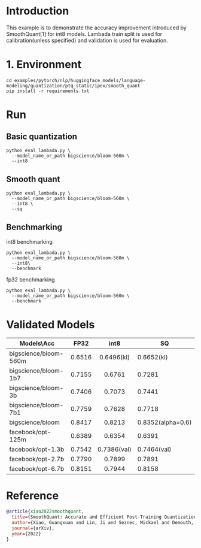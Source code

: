 # Introduction
This example is to demonstrate the accuracy improvement introduced by SmoothQuant[1] for int8 models. Lambada train split is used for calibration(unless specified) and validation  is used for evaluation.

# 1. Environment
```shell
cd examples/pytorch/nlp/huggingface_models/language-modeling/quantization/ptq_static/ipex/smooth_quant
pip install -r requirements.txt
```
# Run
## Basic quantization
```shell
python eval_lambada.py \
  --model_name_or_path bigscience/bloom-560m \
  --int8
```

##  Smooth quant

```shell
python eval_lambada.py \
  --model_name_or_path bigscience/bloom-560m \
  --int8 \
  --sq
```

## Benchmarking 

int8 benchmarking
```shell
python eval_lambada.py \
  --model_name_or_path bigscience/bloom-560m \
  --int8\
  --benchmark
```

fp32 benchmarking
```shell
python eval_lambada.py \
  --model_name_or_path bigscience/bloom-560m \
  --benchmark
```


# Validated Models
| Models\Acc       |  FP32  |    int8     | SQ           |
|------------------|:------:|:-----------:|--------------|
| bigscience/bloom-560m | 0.6516 | 0.6496(kl)  | 0.6652(kl)   |
| bigscience/bloom-1b7 | 0.7155 |   0.6761    | 0.7281       |
| bigscience/bloom-3b | 0.7406 |   0.7073    | 0.7441       |
| bigscience/bloom-7b1 | 0.7759 |   0.7628    | 0.7718       |
| bigscience/bloom | 0.8417 |   0.8213    | 0.8352(alpha=0.6) |
| facebook/opt-125m | 0.6389 |   0.6354    | 0.6391       |
| facebook/opt-1.3b | 0.7542 | 0.7386(val) | 0.7464(val)  |
| facebook/opt-2.7b | 0.7790 |   0.7899    | 0.7891       |
| facebook/opt-6.7b | 0.8151 |   0.7944    | 0.8158       |



# Reference


```bibtex
@article{xiao2022smoothquant,
  title={SmoothQuant: Accurate and Efficient Post-Training Quantization for Large Language Models},
  author={Xiao, Guangxuan and Lin, Ji and Seznec, Mickael and Demouth, Julien and Han, Song},
  journal={arXiv},
  year={2022}
}
```
